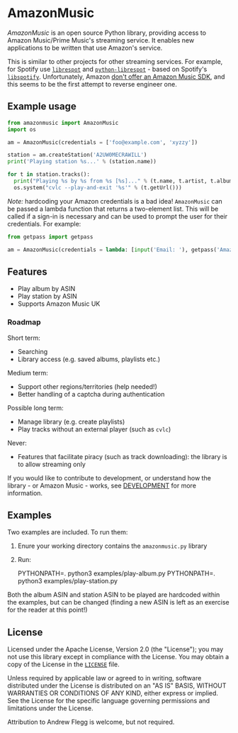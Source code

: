AmazonMusic
===========

_AmazonMusic_ is an open source Python library, providing access to Amazon Music/Prime Music's streaming service. It enables new applications to be written that use Amazon's service.

This is similar to other projects for other streaming services. For example, for Spotify use [`librespot`](https://github.com/plietar/librespot) and [`python-librespot`](https://github.com/plietar/python-librespot/) - based on Spotify's [`libspotify`](https://developer.spotify.com/technologies/libspotify/). Unfortunately, Amazon [don't offer an Amazon Music SDK](https://forums.developer.amazon.com/questions/58421/amazon-music-api.html), and this seems to be the first attempt to reverse engineer one.

Example usage
-------------

```python
from amazonmusic import AmazonMusic
import os

am = AmazonMusic(credentials = ['foo@example.com', 'xyzzy'])

station = am.createStation('A2UW0MECRAWILL')
print('Playing station %s...' % (station.name))

for t in station.tracks():
  print("Playing %s by %s from %s [%s]..." % (t.name, t.artist, t.album, t.albumArtist))
  os.system("cvlc --play-and-exit '%s'" % (t.getUrl()))
```

_Note:_ hardcoding your Amazon credentials is a bad idea! `AmazonMusic` can be passed a lambda function that returns a two-element list. This will be called if a sign-in is necessary and can be used to prompt the user for their credentials. For example:

```python
from getpass import getpass

am = AmazonMusic(credentials = lambda: [input('Email: '), getpass('Amazon password: ')])
```

Features
--------

* Play album by ASIN
* Play station by ASIN
* Supports Amazon Music UK

### Roadmap
Short term:

* Searching
* Library access (e.g. saved albums, playlists etc.)

Medium term:

* Support other regions/territories (help needed!)
* Better handling of a captcha during authentication

Possible long term:

* Manage library (e.g. create playlists)
* Play tracks without an external player (such as `cvlc`)

Never:

* Features that facilitate piracy (such as track downloading): the library is to allow streaming only

If you would like to contribute to development, or understand how the library - or Amazon Music - works, see [DEVELOPMENT](DEVELOPMENT.md) for more information.

Examples
--------
Two examples are included. To run them:

1. Enure your working directory contains the `amazonmusic.py` library
2. Run:

	PYTHONPATH=. python3 examples/play-album.py
	PYTHONPATH=. python3 examples/play-station.py

Both the album ASIN and station ASIN to be played are hardcoded within the examples, but can be changed (finding a new ASIN is left as an exercise for the reader at this point!)

License
-------
Licensed under the Apache License, Version 2.0 (the "License");
you may not use this library except in compliance with the License.
You may obtain a copy of the License in the [`LICENSE`](LICENSE)
file.

Unless required by applicable law or agreed to in writing, software
distributed under the License is distributed on an "AS IS" BASIS,
WITHOUT WARRANTIES OR CONDITIONS OF ANY KIND, either express or implied.
See the License for the specific language governing permissions and
limitations under the License.

Attribution to Andrew Flegg is welcome, but not required.
